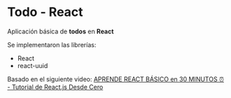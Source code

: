 # Todo - React

Aplicación básica de **todos** en **React**

Se implementaron las librerías:
* React
* react-uuid

Basado en el siguiente video: [APRENDE REACT BÁSICO en 30 MINUTOS ⏰ - Tutorial de React.js Desde Cero](https://youtu.be/EMk6nom1aS4)